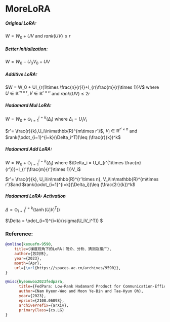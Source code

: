 # MoreLoRA

##### Original LoRA:

$W = W_0 + UV$ and $rank(UV)\leq r$

##### Better Initialization:

$W = W_0 - U_0{V_0} + UV$

##### Additive LoRA:

$W = W_0 + UI_{r(1\times \frac{n}{r})}+I_{r(\frac{m}{r}\times 1)}V$ where $U\in \mathbb{R}^{m\times r}, V\in{\mathbb{R}^{r \times n}}$ and $rank(UV)\leq 2r$

##### Hadamard Mul LoRA:

$W = W_0 + \odot_{i=1}^{i=k}(\Delta_i)$ where $\Delta_i = U_iV_i$

$r'= \frac{r}{k},U_i\in\mathbb{R}^{m\times r'}$, $V_i\in\mathbb{R}^{r'\times n}$ and $rank(\odot_{i=1}^{i=k}(\Delta_i^T))\leq (\frac{r}{k})^k$

##### Hadamard Add LoRA:

$W = W_0 + \odot_{i=1}^{i=k}(\Delta_i)$ where $\Delta_i = U_iI_{r'(1\times \frac{n}{r'})}+I_{r'(\frac{m}{r'}\times 1)}V_i$

$r'= \frac{r}{k}, U_i\in\mathbb{R}^{r'\times n}, V_i\in\mathbb{R}^{m\times r'}$and $rank(\odot_{i=1}^{i=k}(\Delta_i))\leq (\frac{2r}{k})^k$

##### Hadamard LoRA: Activation

$\Delta = \odot_{i=1}^{i=k}(\tanh(U_iV_i^T))$ 


$\Delta = \odot_{i=1}^{i=k}(\sigma(U_iV_i^T)) $

### Reference:

```bibtex
@online{kexuefm-9590,
    title={梯度视角下的LoRA：简介、分析、猜测及推广},
    author={苏剑林},
    year={2023},
    month={Apr},
    url={\url{https://spaces.ac.cn/archives/9590}},
}
```

```bibtex
@misc{hyeonwoo2023fedpara,
      title={FedPara: Low-Rank Hadamard Product for Communication-Efficient Federated Learning}, 
      author={Nam Hyeon-Woo and Moon Ye-Bin and Tae-Hyun Oh},
      year={2023},
      eprint={2108.06098},
      archivePrefix={arXiv},
      primaryClass={cs.LG}
}
```

